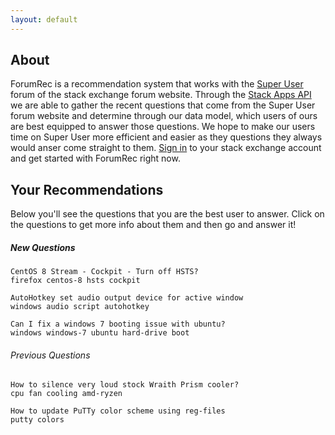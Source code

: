 ```yaml
---
layout: default
---
```


## About

ForumRec is a recommendation system that works with the [Super User](superuser.com) forum of the stack exchange forum website. Through the [Stack Apps API](https://api.stackexchange.com/) we are able to gather the recent questions that come from the Super User forum website and determine through our data model, which users of ours are best equipped to answer those questions. We hope to make our users time on Super User more efficient and easier as they questions they always would anser come straight to them. [Sign in](https://stackoverflow.com/oauth/dialog) to your stack exchange account and get started with ForumRec right now.

## Your Recommendations

Below you'll see the questions that you are the best user to answer. Click on the questions to get more info about them and then go and answer it!


##### New Questions
```
CentOS 8 Stream - Cockpit - Turn off HSTS?
firefox centos-8 hsts cockpit
```
```
AutoHotkey set audio output device for active window
windows audio script autohotkey
```
```
Can I fix a windows 7 booting issue with ubuntu?
windows windows-7 ubuntu hard-drive boot
```
###### Previous Questions
```
How to silence very loud stock Wraith Prism cooler?
cpu fan cooling amd-ryzen
```
```
How to update PuTTy color scheme using reg-files
putty colors
``` 
